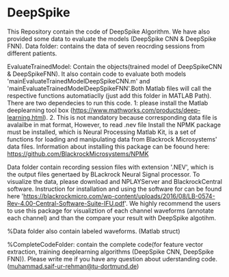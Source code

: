 # DeepSpike
This Repository contain the code of DeepSpike Algorithm. We have also provided some data to evaluate the models (DeepSpike CNN & DeepSpike FNN).
Data folder: contains the data of seven reocrding sessions from different patients.

EvaluateTrainedModel: Contain the objects(trained model of DeepSpikeCNN & DeepSpikeFNN). It also contain code to evaluate both models 'mainEvaluateTrainedModelDeepSpikeCNN.m'
and 'mainEvaluateTrainedModelDeepSpikeFNN'.Both Matlab files will call the respective functions automatiaclly (just add this folder in MATLAB Path). There are two dependecies to run this code. 
1: please install the Matlab deeplearning tool box (https://www.mathworks.com/products/deep-learning.html). 
2.  This is not mandatory because corresponding data file is avalailbe in mat format, However, to read .nev file Install the NPMK package must be installed, which is Neural Processing Matlab Kit, is a set of functions for loading and manipulating data from Blackrock Microsystems' data files. Information about installing this package can be foound here: https://github.com/BlackrockMicrosystems/NPMK 

Data folder contain recording session files with extension '.NEV', which is the output files genertaed by BLackrock Neural Signal processor. To visualize the data, please download and NPLAYServer and BlackrockCentral software. Instruction for installation and using the software for can be found here 'https://blackrockmicro.com/wp-content/uploads/2016/08/LB-0574-Rev-4.00-Central-Software-Suite-IFU.pdf'. 
We highly recommend the users to use this package for visualiztion of each channel waveforms (annotate each channel) and than the compare your result with DeepSpike algotihm.  

%Data folder also contain labeled waveforms. (Matlab struct)

%CompleteCodeFolder: contain the complete code(for feature vector extraction, training deeplearning algorithms (DeepSpike CNN, DeepSpike FNN)). Please write me if you have any question about uderstanding code. (muhammad.saif-ur-rehman@tu-dortmund.de)

 

 
